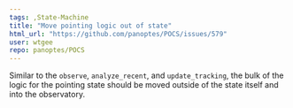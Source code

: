 ```yaml
---
tags: ,State-Machine
title: "Move pointing logic out of state"
html_url: "https://github.com/panoptes/POCS/issues/579"
user: wtgee
repo: panoptes/POCS
---
```


Similar to the `observe`, `analyze_recent`, and `update_tracking`, the bulk of the logic for the pointing state should be moved outside of the state itself and into the observatory.